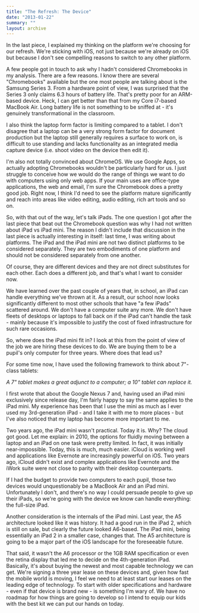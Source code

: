 ```yaml
---
title: "The Refresh: The Device"
date: "2013-01-22"
summary: ""
layout: archive
---
```


In the last piece, I explained my thinking on the platform we're choosing for our refresh. We're sticking with iOS, not just because we're already on iOS but because I don't see compelling reasons to switch to any other platform.

A few people got in touch to ask why I hadn't considered Chromebooks in my analysis. There are a few reasons. I know there are several "Chromebooks" available but the one most people are talking about is the Samsung Series 3. From a hardware point of view, I was surprised that the Series 3 only claims 6.3 hours of battery life. That's pretty poor for an ARM-based device. Heck, I can get better than that from my Core i7-based MacBook Air. Long battery life is not something to be sniffed at - it's genuinely transformational in the classroom.

I also think the laptop form factor is limiting compared to a tablet. I don't disagree that a laptop can be a very strong form factor for document production but the laptop still generally requires a surface to work on, is difficult to use standing and lacks functionality as an integrated media capture device (i.e. shoot video on the device then edit it).

I'm also not totally convinced about ChromeOS. We use Google Apps, so actually adopting Chromebooks wouldn't be particularly hard for us. I just struggle to conceive how we would do the range of things we want to do with computers using only web apps. If your main uses are office-type applications, the web and email, I'm sure the Chromebook does a pretty good job. Right now, I think I'd need to see the platform mature significantly and reach into areas like video editing, audio editing, rich art tools and so on.

So, with that out of the way, let's talk iPads. The one question I got after the last piece that beat out the Chromebook question was why I had not written about iPad vs iPad mini. The reason I didn't include that discussion in the last piece is actually interesting in itself: last time, I was writing about platforms. The iPad and the iPad mini are not two distinct platforms to be considered separately. They are two embodiments of one platform and should not be considered separately from one another.

Of course, they are different devices and they are not direct substitutes for each other. Each does a different job, and that's what I want to consider now.

We have learned over the past couple of years that, in school, an iPad can handle everything we've thrown at it. As a result, our school now looks significantly different to most other schools that have "a few iPads" scattered around. We don't have a computer suite any more. We don't have fleets of desktops or laptops to fall back on if the iPad can't handle the task - mainly because it's impossible to justify the cost of fixed infrastructure for such rare occasions.

So, where does the iPad mini fit in? I look at this from the point of view of the job we are hiring these devices to do. We are buying them to be a pupil's only computer for three years. Where does that lead us?

For some time now, I have used the following framework to think about 7"-class tablets:

_A 7" tablet makes a great adjunct to a computer; a 10" tablet can replace it._

I first wrote that about the Google Nexus 7 and, having used an iPad mini exclusively since release day, I'm fairly happy to say the same applies to the iPad mini. My experience has been that I use the mini as much as I ever used my 3rd-generation iPad - and I take it with me to more places - but I've also noticed that my laptop has become more important to me.

Two years ago, the iPad mini wasn't practical. Today it is. Why? The cloud got good. Let me explain: in 2010, the options for fluidly moving between a laptop and an iPad on one task were pretty limited. In fact, it was initially near-impossible. Today, this is much, much easier. iCloud is working well and applications like Evernote are increasingly powerful on iOS. Two years ago, iCloud didn't exist and complex applications like Evernote and the iWork suite were not close to parity with their desktop counterparts.

If I had the budget to provide two computers to each pupil, those two devices would unquestionably be a MacBook Air and an iPad mini. Unfortunately I don't, and there's no way I could persuade people to give up their iPads, so we're going with the device we know can handle everything: the full-size iPad.

Another consideration is the internals of the iPad mini. Last year, the A5 architecture looked like it was history. It had a good run in the iPad 2, which is still on sale, but clearly the future looked A6-based. The iPad mini, being essentially an iPad 2 in a smaller case, changes that. The A5 architecture is going to be a major part of the iOS landscape for the foreseeable future.

That said, it wasn't the A6 processor or the 1GB RAM specification or even the retina display that led me to decide on the 4th-generation iPad. Basically, it's about buying the newest and most capable technology we can get. We're signing a three year lease on these devices and, given how fast the mobile world is moving, I feel we need to at least start our leases on the leading edge of technology. To start with older specifications and hardware - even if that device is brand new - is something I'm wary of. We have no roadmap for how things are going to develop so I intend to equip our kids with the best kit we can put our hands on today.
